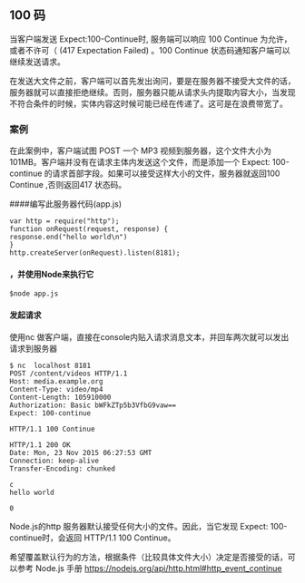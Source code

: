 
## 100 码

当客户端发送 Expect:100-Continue时,  服务端可以响应 100 Continue 为允许，或者不许可（ (417 Expectation Failed) 。100 Continue 状态码通知客户端可以继续发送请求。

在发送大文件之前，客户端可以首先发出询问，要是在服务器不接受大文件的话，服务器就可以直接拒绝继续。否则，服务器只能从请求头内提取内容大小，当发现不符合条件的时候，实体内容这时候可能已经在传递了。这可是在浪费带宽了。

### 案例

在此案例中，客户端试图 POST 一个 MP3 视频到服务器，这个文件大小为101MB。客户端并没有在请求主体内发送这个文件，而是添加一个 Expect: 100-continue 的请求首部字段。如果可以接受这样大小的文件，服务器就返回100 Continue ,否则返回417 状态码。

####编写此服务器代码(app.js)

    var http = require("http");
    function onRequest(request, response) {
    response.end("hello world\n")
    }
    http.createServer(onRequest).listen(8181);

#### ，并使用Node来执行它

    $node app.js

#### 发起请求

使用nc 做客户端，直接在console内贴入请求消息文本，并回车两次就可以发出请求到服务器

    $ nc  localhost 8181
    POST /content/videos HTTP/1.1
    Host: media.example.org
    Content-Type: video/mp4
    Content-Length: 105910000
    Authorization: Basic bWFkZTp5b3VfbG9vaw==
    Expect: 100-continue

    HTTP/1.1 100 Continue

    HTTP/1.1 200 OK
    Date: Mon, 23 Nov 2015 06:27:53 GMT
    Connection: keep-alive
    Transfer-Encoding: chunked

    c
    hello world

    0

Node.js的http 服务器默认接受任何大小的文件。因此，当它发现 Expect: 100-continue时，会返回 HTTP/1.1 100 Continue。

希望覆盖默认行为的方法，根据条件（比较具体文件大小）决定是否接受的话，可以参考 Node.js 手册 https://nodejs.org/api/http.html#http_event_continue

